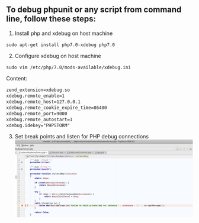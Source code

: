 ## To debug phpunit or any script from command line, follow these steps:

1. Install php and xdebug on host machine
```
sudo apt-get install php7.0-xdebug php7.0
```
2. Configure xdebug on host machine
```
sudo vim /etc/php/7.0/mods-available/xdebug.ini
```
Content:
```
zend_extension=xdebug.so
xdebug.remote_enable=1
xdebug.remote_host=127.0.0.1
xdebug.remote_cookie_expire_time=86400
xdebug.remote_port=9000
xdebug.remote_autostart=1
xdebug.idekey="PHPSTORM"
```
3. Set break points and listen for PHP debug connections
![Debug](../images/listen.png)
